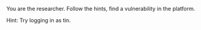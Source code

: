 You are the researcher. Follow the hints, find a vulnerability in the platform.

Hint: Try logging in as tin.